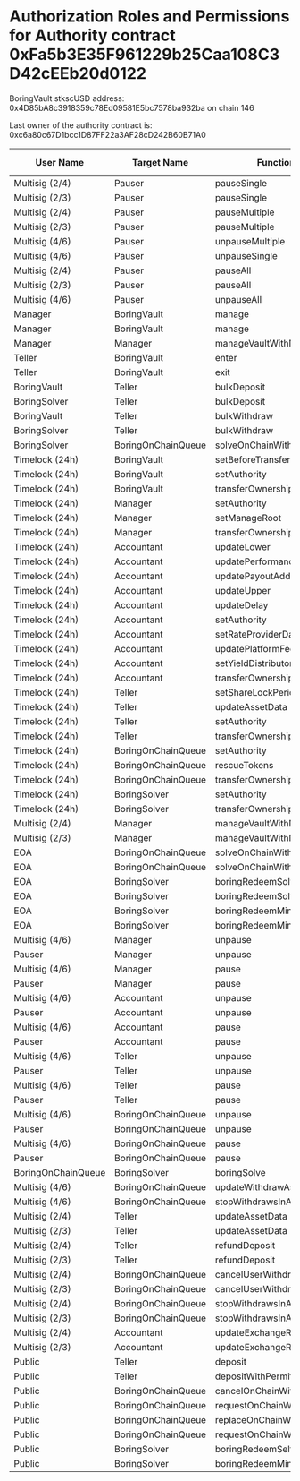 # Authorization Roles and Permissions for Authority contract 0xFa5b3E35F961229b25Caa108C3D42cEEb20d0122

BoringVault stkscUSD address: 0x4D85bA8c3918359c78Ed09581E5bc7578ba932ba on chain 146

Last owner of the authority contract is: 0xc6a80c67D1bcc1D87FF22a3AF28cD242B60B71A0

| User Name | Target Name | Function Names | Function Signatures | User Address | Target Address |
|-----------|-------------|----------------|-------------------|--------------|----------------|
| Multisig (2/4) | Pauser | pauseSingle | 0x6fa02012 | 0xB26AEb430b5Bf6Be55763b42095E82DB9a1838B8 | 0x1E6f1F0050dAC9C3a5Eb9335b0471B8a029560c1 |
| Multisig (2/3) | Pauser | pauseSingle | 0x6fa02012 | 0xE89CeE9837e6Fce3b1Ebd8E1C779b76fd6E20136 | 0x1E6f1F0050dAC9C3a5Eb9335b0471B8a029560c1 |
| Multisig (2/4) | Pauser | pauseMultiple | 0x1414a737 | 0xB26AEb430b5Bf6Be55763b42095E82DB9a1838B8 | 0x1E6f1F0050dAC9C3a5Eb9335b0471B8a029560c1 |
| Multisig (2/3) | Pauser | pauseMultiple | 0x1414a737 | 0xE89CeE9837e6Fce3b1Ebd8E1C779b76fd6E20136 | 0x1E6f1F0050dAC9C3a5Eb9335b0471B8a029560c1 |
| Multisig (4/6) | Pauser | unpauseMultiple | 0x2a578b95 | 0x948dd9351D3721489Fe7A4530C55849cF0b4735D | 0x1E6f1F0050dAC9C3a5Eb9335b0471B8a029560c1 |
| Multisig (4/6) | Pauser | unpauseSingle | 0x4ed1a7ed | 0x948dd9351D3721489Fe7A4530C55849cF0b4735D | 0x1E6f1F0050dAC9C3a5Eb9335b0471B8a029560c1 |
| Multisig (2/4) | Pauser | pauseAll | 0x595c6a67 | 0xB26AEb430b5Bf6Be55763b42095E82DB9a1838B8 | 0x1E6f1F0050dAC9C3a5Eb9335b0471B8a029560c1 |
| Multisig (2/3) | Pauser | pauseAll | 0x595c6a67 | 0xE89CeE9837e6Fce3b1Ebd8E1C779b76fd6E20136 | 0x1E6f1F0050dAC9C3a5Eb9335b0471B8a029560c1 |
| Multisig (4/6) | Pauser | unpauseAll | 0x8a2ddd03 | 0x948dd9351D3721489Fe7A4530C55849cF0b4735D | 0x1E6f1F0050dAC9C3a5Eb9335b0471B8a029560c1 |
| Manager | BoringVault | manage | 0xf6e715d0 | 0x5F7f5205A3E7c63c3bd287EecBe7879687D4c698 | 0x4D85bA8c3918359c78Ed09581E5bc7578ba932ba |
| Manager | BoringVault | manage | 0x224d8703 | 0x5F7f5205A3E7c63c3bd287EecBe7879687D4c698 | 0x4D85bA8c3918359c78Ed09581E5bc7578ba932ba |
| Manager | Manager | manageVaultWithMerkleVerification | 0x244b0f6a | 0x5F7f5205A3E7c63c3bd287EecBe7879687D4c698 | 0x5F7f5205A3E7c63c3bd287EecBe7879687D4c698 |
| Teller | BoringVault | enter | 0x39d6ba32 | 0x5e39021Ae7D3f6267dc7995BB5Dd15669060DAe0 | 0x4D85bA8c3918359c78Ed09581E5bc7578ba932ba |
| Teller | BoringVault | exit | 0x18457e61 | 0x5e39021Ae7D3f6267dc7995BB5Dd15669060DAe0 | 0x4D85bA8c3918359c78Ed09581E5bc7578ba932ba |
| BoringVault | Teller | bulkDeposit | 0x9d574420 | 0xdeD9776De858019F3283594345af9eC645b808A5 | 0x5e39021Ae7D3f6267dc7995BB5Dd15669060DAe0 |
| BoringSolver | Teller | bulkDeposit | 0x9d574420 | 0x8d2ebd1c343CDD21805C76673e0dE275c564c6D8 | 0x5e39021Ae7D3f6267dc7995BB5Dd15669060DAe0 |
| BoringVault | Teller | bulkWithdraw | 0x3e64ce99 | 0xdeD9776De858019F3283594345af9eC645b808A5 | 0x5e39021Ae7D3f6267dc7995BB5Dd15669060DAe0 |
| BoringSolver | Teller | bulkWithdraw | 0x3e64ce99 | 0x8d2ebd1c343CDD21805C76673e0dE275c564c6D8 | 0x5e39021Ae7D3f6267dc7995BB5Dd15669060DAe0 |
| BoringSolver | BoringOnChainQueue | solveOnChainWithdraws | 0x412638dc | 0x8d2ebd1c343CDD21805C76673e0dE275c564c6D8 | 0x5448A65ddB14e6F273cd0eD6598805105A39d8cC |
| Timelock (24h) | BoringVault | setBeforeTransferHook | 0x8929565f | 0xc6a80c67D1bcc1D87FF22a3AF28cD242B60B71A0 | 0x4D85bA8c3918359c78Ed09581E5bc7578ba932ba |
| Timelock (24h) | BoringVault | setAuthority | 0x7a9e5e4b | 0xc6a80c67D1bcc1D87FF22a3AF28cD242B60B71A0 | 0x4D85bA8c3918359c78Ed09581E5bc7578ba932ba |
| Timelock (24h) | BoringVault | transferOwnership | 0xf2fde38b | 0xc6a80c67D1bcc1D87FF22a3AF28cD242B60B71A0 | 0x4D85bA8c3918359c78Ed09581E5bc7578ba932ba |
| Timelock (24h) | Manager | setAuthority | 0x7a9e5e4b | 0xc6a80c67D1bcc1D87FF22a3AF28cD242B60B71A0 | 0x5F7f5205A3E7c63c3bd287EecBe7879687D4c698 |
| Timelock (24h) | Manager | setManageRoot | 0x21801a99 | 0xc6a80c67D1bcc1D87FF22a3AF28cD242B60B71A0 | 0x5F7f5205A3E7c63c3bd287EecBe7879687D4c698 |
| Timelock (24h) | Manager | transferOwnership | 0xf2fde38b | 0xc6a80c67D1bcc1D87FF22a3AF28cD242B60B71A0 | 0x5F7f5205A3E7c63c3bd287EecBe7879687D4c698 |
| Timelock (24h) | Accountant | updateLower | 0x207ec0e7 | 0xc6a80c67D1bcc1D87FF22a3AF28cD242B60B71A0 | 0x13cCc810DfaA6B71957F2b87060aFE17e6EB8034 |
| Timelock (24h) | Accountant | updatePerformanceFee | 0x709ac1c3 | 0xc6a80c67D1bcc1D87FF22a3AF28cD242B60B71A0 | 0x13cCc810DfaA6B71957F2b87060aFE17e6EB8034 |
| Timelock (24h) | Accountant | updatePayoutAddress | 0x56200819 | 0xc6a80c67D1bcc1D87FF22a3AF28cD242B60B71A0 | 0x13cCc810DfaA6B71957F2b87060aFE17e6EB8034 |
| Timelock (24h) | Accountant | updateUpper | 0x634da58f | 0xc6a80c67D1bcc1D87FF22a3AF28cD242B60B71A0 | 0x13cCc810DfaA6B71957F2b87060aFE17e6EB8034 |
| Timelock (24h) | Accountant | updateDelay | 0x6a054dc9 | 0xc6a80c67D1bcc1D87FF22a3AF28cD242B60B71A0 | 0x13cCc810DfaA6B71957F2b87060aFE17e6EB8034 |
| Timelock (24h) | Accountant | setAuthority | 0x7a9e5e4b | 0xc6a80c67D1bcc1D87FF22a3AF28cD242B60B71A0 | 0x13cCc810DfaA6B71957F2b87060aFE17e6EB8034 |
| Timelock (24h) | Accountant | setRateProviderData | 0x4d8be07e | 0xc6a80c67D1bcc1D87FF22a3AF28cD242B60B71A0 | 0x13cCc810DfaA6B71957F2b87060aFE17e6EB8034 |
| Timelock (24h) | Accountant | updatePlatformFee | 0xafb06952 | 0xc6a80c67D1bcc1D87FF22a3AF28cD242B60B71A0 | 0x13cCc810DfaA6B71957F2b87060aFE17e6EB8034 |
| Timelock (24h) | Accountant | setYieldDistributor | 0x3038a60d | 0xc6a80c67D1bcc1D87FF22a3AF28cD242B60B71A0 | 0x13cCc810DfaA6B71957F2b87060aFE17e6EB8034 |
| Timelock (24h) | Accountant | transferOwnership | 0xf2fde38b | 0xc6a80c67D1bcc1D87FF22a3AF28cD242B60B71A0 | 0x13cCc810DfaA6B71957F2b87060aFE17e6EB8034 |
| Timelock (24h) | Teller | setShareLockPeriod | 0x12056e2d | 0xc6a80c67D1bcc1D87FF22a3AF28cD242B60B71A0 | 0x5e39021Ae7D3f6267dc7995BB5Dd15669060DAe0 |
| Timelock (24h) | Teller | updateAssetData | 0x8dfd8ba1 | 0xc6a80c67D1bcc1D87FF22a3AF28cD242B60B71A0 | 0x5e39021Ae7D3f6267dc7995BB5Dd15669060DAe0 |
| Timelock (24h) | Teller | setAuthority | 0x7a9e5e4b | 0xc6a80c67D1bcc1D87FF22a3AF28cD242B60B71A0 | 0x5e39021Ae7D3f6267dc7995BB5Dd15669060DAe0 |
| Timelock (24h) | Teller | transferOwnership | 0xf2fde38b | 0xc6a80c67D1bcc1D87FF22a3AF28cD242B60B71A0 | 0x5e39021Ae7D3f6267dc7995BB5Dd15669060DAe0 |
| Timelock (24h) | BoringOnChainQueue | setAuthority | 0x7a9e5e4b | 0xc6a80c67D1bcc1D87FF22a3AF28cD242B60B71A0 | 0x5448A65ddB14e6F273cd0eD6598805105A39d8cC |
| Timelock (24h) | BoringOnChainQueue | rescueTokens | 0x0bf6cab7 | 0xc6a80c67D1bcc1D87FF22a3AF28cD242B60B71A0 | 0x5448A65ddB14e6F273cd0eD6598805105A39d8cC |
| Timelock (24h) | BoringOnChainQueue | transferOwnership | 0xf2fde38b | 0xc6a80c67D1bcc1D87FF22a3AF28cD242B60B71A0 | 0x5448A65ddB14e6F273cd0eD6598805105A39d8cC |
| Timelock (24h) | BoringSolver | setAuthority | 0x7a9e5e4b | 0xc6a80c67D1bcc1D87FF22a3AF28cD242B60B71A0 | 0x8d2ebd1c343CDD21805C76673e0dE275c564c6D8 |
| Timelock (24h) | BoringSolver | transferOwnership | 0xf2fde38b | 0xc6a80c67D1bcc1D87FF22a3AF28cD242B60B71A0 | 0x8d2ebd1c343CDD21805C76673e0dE275c564c6D8 |
| Multisig (2/4) | Manager | manageVaultWithMerkleVerification | 0x244b0f6a | 0xB26AEb430b5Bf6Be55763b42095E82DB9a1838B8 | 0x5F7f5205A3E7c63c3bd287EecBe7879687D4c698 |
| Multisig (2/3) | Manager | manageVaultWithMerkleVerification | 0x244b0f6a | 0xE89CeE9837e6Fce3b1Ebd8E1C779b76fd6E20136 | 0x5F7f5205A3E7c63c3bd287EecBe7879687D4c698 |
| EOA | BoringOnChainQueue | solveOnChainWithdraws | 0x412638dc | 0xD23086C4e450cAAF55704EbC03875A04B4716CA2 | 0x5448A65ddB14e6F273cd0eD6598805105A39d8cC |
| EOA | BoringOnChainQueue | solveOnChainWithdraws | 0x412638dc | 0xf8553c8552f906C19286F21711721E206EE4909E | 0x5448A65ddB14e6F273cd0eD6598805105A39d8cC |
| EOA | BoringSolver | boringRedeemSolve | 0xb7532db2 | 0xD23086C4e450cAAF55704EbC03875A04B4716CA2 | 0x8d2ebd1c343CDD21805C76673e0dE275c564c6D8 |
| EOA | BoringSolver | boringRedeemSolve | 0xb7532db2 | 0xf8553c8552f906C19286F21711721E206EE4909E | 0x8d2ebd1c343CDD21805C76673e0dE275c564c6D8 |
| EOA | BoringSolver | boringRedeemMintSolve | 0xff011b62 | 0xD23086C4e450cAAF55704EbC03875A04B4716CA2 | 0x8d2ebd1c343CDD21805C76673e0dE275c564c6D8 |
| EOA | BoringSolver | boringRedeemMintSolve | 0xff011b62 | 0xf8553c8552f906C19286F21711721E206EE4909E | 0x8d2ebd1c343CDD21805C76673e0dE275c564c6D8 |
| Multisig (4/6) | Manager | unpause | 0x3f4ba83a | 0x948dd9351D3721489Fe7A4530C55849cF0b4735D | 0x5F7f5205A3E7c63c3bd287EecBe7879687D4c698 |
| Pauser | Manager | unpause | 0x3f4ba83a | 0x1E6f1F0050dAC9C3a5Eb9335b0471B8a029560c1 | 0x5F7f5205A3E7c63c3bd287EecBe7879687D4c698 |
| Multisig (4/6) | Manager | pause | 0x8456cb59 | 0x948dd9351D3721489Fe7A4530C55849cF0b4735D | 0x5F7f5205A3E7c63c3bd287EecBe7879687D4c698 |
| Pauser | Manager | pause | 0x8456cb59 | 0x1E6f1F0050dAC9C3a5Eb9335b0471B8a029560c1 | 0x5F7f5205A3E7c63c3bd287EecBe7879687D4c698 |
| Multisig (4/6) | Accountant | unpause | 0x3f4ba83a | 0x948dd9351D3721489Fe7A4530C55849cF0b4735D | 0x13cCc810DfaA6B71957F2b87060aFE17e6EB8034 |
| Pauser | Accountant | unpause | 0x3f4ba83a | 0x1E6f1F0050dAC9C3a5Eb9335b0471B8a029560c1 | 0x13cCc810DfaA6B71957F2b87060aFE17e6EB8034 |
| Multisig (4/6) | Accountant | pause | 0x8456cb59 | 0x948dd9351D3721489Fe7A4530C55849cF0b4735D | 0x13cCc810DfaA6B71957F2b87060aFE17e6EB8034 |
| Pauser | Accountant | pause | 0x8456cb59 | 0x1E6f1F0050dAC9C3a5Eb9335b0471B8a029560c1 | 0x13cCc810DfaA6B71957F2b87060aFE17e6EB8034 |
| Multisig (4/6) | Teller | unpause | 0x3f4ba83a | 0x948dd9351D3721489Fe7A4530C55849cF0b4735D | 0x5e39021Ae7D3f6267dc7995BB5Dd15669060DAe0 |
| Pauser | Teller | unpause | 0x3f4ba83a | 0x1E6f1F0050dAC9C3a5Eb9335b0471B8a029560c1 | 0x5e39021Ae7D3f6267dc7995BB5Dd15669060DAe0 |
| Multisig (4/6) | Teller | pause | 0x8456cb59 | 0x948dd9351D3721489Fe7A4530C55849cF0b4735D | 0x5e39021Ae7D3f6267dc7995BB5Dd15669060DAe0 |
| Pauser | Teller | pause | 0x8456cb59 | 0x1E6f1F0050dAC9C3a5Eb9335b0471B8a029560c1 | 0x5e39021Ae7D3f6267dc7995BB5Dd15669060DAe0 |
| Multisig (4/6) | BoringOnChainQueue | unpause | 0x3f4ba83a | 0x948dd9351D3721489Fe7A4530C55849cF0b4735D | 0x5448A65ddB14e6F273cd0eD6598805105A39d8cC |
| Pauser | BoringOnChainQueue | unpause | 0x3f4ba83a | 0x1E6f1F0050dAC9C3a5Eb9335b0471B8a029560c1 | 0x5448A65ddB14e6F273cd0eD6598805105A39d8cC |
| Multisig (4/6) | BoringOnChainQueue | pause | 0x8456cb59 | 0x948dd9351D3721489Fe7A4530C55849cF0b4735D | 0x5448A65ddB14e6F273cd0eD6598805105A39d8cC |
| Pauser | BoringOnChainQueue | pause | 0x8456cb59 | 0x1E6f1F0050dAC9C3a5Eb9335b0471B8a029560c1 | 0x5448A65ddB14e6F273cd0eD6598805105A39d8cC |
| BoringOnChainQueue | BoringSolver | boringSolve | 0x67aa0416 | 0x5448A65ddB14e6F273cd0eD6598805105A39d8cC | 0x8d2ebd1c343CDD21805C76673e0dE275c564c6D8 |
| Multisig (4/6) | BoringOnChainQueue | updateWithdrawAsset | 0xeed4b3f8 | 0x948dd9351D3721489Fe7A4530C55849cF0b4735D | 0x5448A65ddB14e6F273cd0eD6598805105A39d8cC |
| Multisig (4/6) | BoringOnChainQueue | stopWithdrawsInAsset | 0x74732728 | 0x948dd9351D3721489Fe7A4530C55849cF0b4735D | 0x5448A65ddB14e6F273cd0eD6598805105A39d8cC |
| Multisig (2/4) | Teller | updateAssetData | 0x8dfd8ba1 | 0xB26AEb430b5Bf6Be55763b42095E82DB9a1838B8 | 0x5e39021Ae7D3f6267dc7995BB5Dd15669060DAe0 |
| Multisig (2/3) | Teller | updateAssetData | 0x8dfd8ba1 | 0xE89CeE9837e6Fce3b1Ebd8E1C779b76fd6E20136 | 0x5e39021Ae7D3f6267dc7995BB5Dd15669060DAe0 |
| Multisig (2/4) | Teller | refundDeposit | 0x46b563f4 | 0xB26AEb430b5Bf6Be55763b42095E82DB9a1838B8 | 0x5e39021Ae7D3f6267dc7995BB5Dd15669060DAe0 |
| Multisig (2/3) | Teller | refundDeposit | 0x46b563f4 | 0xE89CeE9837e6Fce3b1Ebd8E1C779b76fd6E20136 | 0x5e39021Ae7D3f6267dc7995BB5Dd15669060DAe0 |
| Multisig (2/4) | BoringOnChainQueue | cancelUserWithdraws | 0x9fff7e2a | 0xB26AEb430b5Bf6Be55763b42095E82DB9a1838B8 | 0x5448A65ddB14e6F273cd0eD6598805105A39d8cC |
| Multisig (2/3) | BoringOnChainQueue | cancelUserWithdraws | 0x9fff7e2a | 0xE89CeE9837e6Fce3b1Ebd8E1C779b76fd6E20136 | 0x5448A65ddB14e6F273cd0eD6598805105A39d8cC |
| Multisig (2/4) | BoringOnChainQueue | stopWithdrawsInAsset | 0x74732728 | 0xB26AEb430b5Bf6Be55763b42095E82DB9a1838B8 | 0x5448A65ddB14e6F273cd0eD6598805105A39d8cC |
| Multisig (2/3) | BoringOnChainQueue | stopWithdrawsInAsset | 0x74732728 | 0xE89CeE9837e6Fce3b1Ebd8E1C779b76fd6E20136 | 0x5448A65ddB14e6F273cd0eD6598805105A39d8cC |
| Multisig (2/4) | Accountant | updateExchangeRate | 0x3458113d | 0xB26AEb430b5Bf6Be55763b42095E82DB9a1838B8 | 0x13cCc810DfaA6B71957F2b87060aFE17e6EB8034 |
| Multisig (2/3) | Accountant | updateExchangeRate | 0x3458113d | 0xE89CeE9837e6Fce3b1Ebd8E1C779b76fd6E20136 | 0x13cCc810DfaA6B71957F2b87060aFE17e6EB8034 |
| Public | Teller | deposit | 0x0efe6a8b | any_address | 0x5e39021Ae7D3f6267dc7995BB5Dd15669060DAe0 |
| Public | Teller | depositWithPermit | 0x3d935d9e | any_address | 0x5e39021Ae7D3f6267dc7995BB5Dd15669060DAe0 |
| Public | BoringOnChainQueue | cancelOnChainWithdraw | 0x4a2dc5e4 | any_address | 0x5448A65ddB14e6F273cd0eD6598805105A39d8cC |
| Public | BoringOnChainQueue | requestOnChainWithdrawWithPermit | 0x581b4920 | any_address | 0x5448A65ddB14e6F273cd0eD6598805105A39d8cC |
| Public | BoringOnChainQueue | replaceOnChainWithdraw | 0xa5672fd7 | any_address | 0x5448A65ddB14e6F273cd0eD6598805105A39d8cC |
| Public | BoringOnChainQueue | requestOnChainWithdraw | 0x6bb3b476 | any_address | 0x5448A65ddB14e6F273cd0eD6598805105A39d8cC |
| Public | BoringSolver | boringRedeemSelfSolve | 0x72faf4a4 | any_address | 0x8d2ebd1c343CDD21805C76673e0dE275c564c6D8 |
| Public | BoringSolver | boringRedeemMintSelfSolve | 0x8f386608 | any_address | 0x8d2ebd1c343CDD21805C76673e0dE275c564c6D8 |
